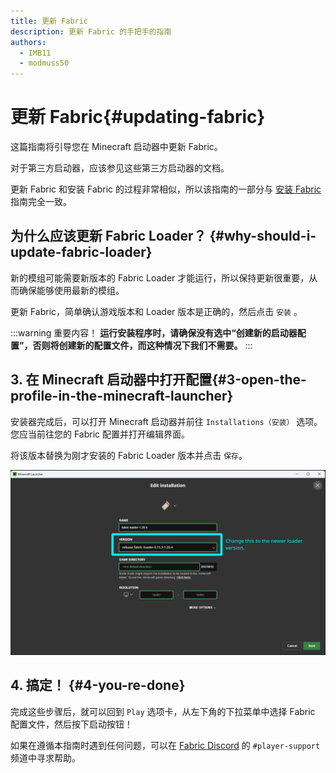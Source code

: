 ```yaml
---
title: 更新 Fabric
description: 更新 Fabric 的手把手的指南
authors:
  - IMB11
  - modmuss50
---
```


# 更新 Fabric{#updating-fabric}

这篇指南将引导您在 Minecraft 启动器中更新 Fabric。

对于第三方启动器，应该参见这些第三方启动器的文档。

更新 Fabric 和安装 Fabric 的过程非常相似，所以该指南的一部分与 [安装 Fabric](./installing-fabric) 指南完全一致。

## 为什么应该更新 Fabric Loader？ {#why-should-i-update-fabric-loader}

新的模组可能需要新版本的 Fabric Loader 才能运行，所以保持更新很重要，从而确保能够使用最新的模组。

<!-- Include steps from installing guide, no need to repeat them. -->

<!--@include: ./installing-fabric.md{12,41}-->

更新 Fabric，简单确认游戏版本和 Loader 版本是正确的，然后点击 `安装` 。

:::warning 重要内容！
**运行安装程序时，请确保没有选中“创建新的启动器配置”，否则将创建新的配置文件，而这种情况下我们不需要。**
:::

## 3. 在 Minecraft 启动器中打开配置{#3-open-the-profile-in-the-minecraft-launcher}

安装器完成后，可以打开 Minecraft 启动器并前往 `Installations（安装）` 选项。 您应当前往您的 Fabric 配置并打开编辑界面。

将该版本替换为刚才安装的 Fabric Loader 版本并点击 `保存`。

![在 Minecraft 启动器中更新 Fabric Loader 版本](/assets/players/updating-fabric.png)

## 4. 搞定！ {#4-you-re-done}

完成这些步骤后，就可以回到 `Play` 选项卡，从左下角的下拉菜单中选择 Fabric 配置文件，然后按下启动按钮！

如果在遵循本指南时遇到任何问题，可以在 [Fabric Discord](https://discord.gg/v6v4pMv) 的 `#player-support` 频道中寻求帮助。
